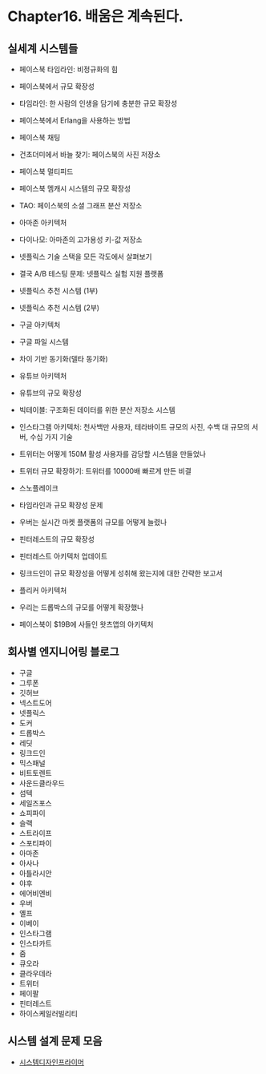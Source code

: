 # Chapter16. 배움은 계속된다.

## 실세계 시스템들

- 페이스북 타임라인: 비정규화의 힘

- 페이스북에서 규모 확장성

- 타임라인: 한 사람의 인생을 담기에 충분한 규모 확장성

- 페이스북에서 Erlang을 사용하는 방법

- 페이스북 채팅

- 건초더미에서 바늘 찾기: 페이스북의 사진 저장소

- 페이스북 멀티피드

- 페이스북 멤캐시 시스템의 규모 확장성

- TAO: 페이스북의 소셜 그래프 분산 저장소

- 아마존 아키텍처

- 다이나모: 아마존의 고가용성 키-값 저장소

- 넷플릭스 기술 스택을 모든 각도에서 살펴보기

- 결국 A/B 테스팅 문제: 넷플릭스 실험 지원 플랫폼

- 넷플릭스 추천 시스템 (1부)

- 넷플릭스 추천 시스템 (2부)

- 구글 아키텍처

- 구글 파일 시스템

- 차이 기반 동기화(델타 동기화)

- 유튜브 아키텍처

- 유튜브의 규모 확장성

- 빅테이블: 구조화된 데이터를 위한 분산 저장소 시스템

- 인스타그램 아키텍처: 천사백만 사용자, 테라바이트 규모의 사진, 수백 대 규모의 서버, 수십 가지 기술

- 트위터는 어떻게 150M 활성 사용자를 감당할 시스템을 만들었나

- 트위터 규모 확장하기: 트위터를 10000배 빠르게 만든 비결

- 스노플레이크

- 타임라인과 규모 확장성 문제

- 우버는 실시간 마켓 플랫폼의 규모를 어떻게 늘렸나

- 핀터레스트의 규모 확장성

- 핀터레스트 아키텍처 업데이트

- 링크드인이 규모 확장성을 어떻게 성취해 왔는지에 대한 간략한 보고서

- 플리커 아키텍처

- 우리는 드롭박스의 규모를 어떻게 확장했나

- 페이스북이 $19B에 사들인 왓츠앱의 아키텍처

## 회사별 엔지니어링 블로그

- 구글
- 그루폰
- 깃허브
- 넥스트도어
- 넷플릭스
- 도커
- 드롭박스
- 레딧
- 링크드인
- 믹스패널
- 비트토렌트
- 사운드클라우드
- 섬텍
- 세일즈포스
- 쇼피파이
- 슬랙
- 스트라이프
- 스포티파이
- 아마존
- 아사나
- 아틀라시안
- 야후
- 에어비엔비
- 우버
- 옐프
- 이베이
- 인스타그램
- 인스타카트
- 줌
- 큐오라
- 클라우데라
- 트위터
- 페이팔
- 핀터레스트
- 하이스케일러빌리티

## 시스템 설계 문제 모음

- [시스템디자인프라이머](https://github.com/donnemartin/system-design-primer)
